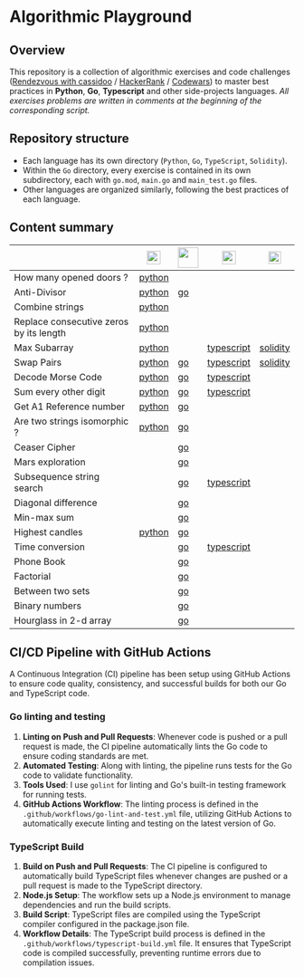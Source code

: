# Algorithmic Playground

## Overview

This repository is a collection of algorithmic exercises and code challenges ([Rendezvous with cassidoo](https://cassidoo.co/newsletter/) / [HackerRank](https://www.hackerrank.com/profile/junseraphinsuzu1) / [Codewars](https://www.codewars.com/users/szkjn)) to master best practices in **Python**, **Go**, **Typescript** and other side-projects languages. *All exercises problems are written in comments at the beginning of the corresponding script.*

## Repository structure

- Each language has its own directory (`Python`, `Go`, `TypeScript`, `Solidity`).
- Within the `Go` directory, every exercise is contained in its own subdirectory, each with `go.mod`, `main.go` and `main_test.go` files.
- Other languages are organized similarly, following the best practices of each language.

## Content summary

||<img src='https://upload.wikimedia.org/wikipedia/commons/c/c3/Python-logo-notext.svg' width='24'>|<img src='https://go.dev/blog/go-brand/Go-Logo/PNG/Go-Logo_Aqua.png' width='36'>|<img src='https://upload.wikimedia.org/wikipedia/commons/4/4c/Typescript_logo_2020.svg' width='24'>|<img src='https://upload.wikimedia.org/wikipedia/commons/9/98/Solidity_logo.svg' width='22'>|
| --- | --- | --- | --- | --- |
| How many opened doors ? |[python](../main/Python/how_many_opened_doors.py)||||
| Anti-Divisor |[python](../main/Python/anti_divisor.py)|[go](../main/Go/anti_divisor/main.go)|||
| Combine strings |[python](../main/Python/combine_strings.py)||||
| Replace consecutive zeros by its length |[python](../main/Python/replace_consecutive_zeros_by_its_length.py)||||
| Max Subarray |[python](../main/Python/max_subarray.py)||[typescript](../main/TypeScript/maxSubarray.ts)|[solidity](../main/Solidity/maxSubarray.sol)|
| Swap Pairs |[python](../main/Python/swap_pairs.py)|[go](../main/Go/swap_pairs/main.go)|[typescript](../main/TypeScript/swapPairs.ts)|[solidity](../main/Solidity/swapPairs.sol)|
| Decode Morse Code |[python](../main/Python/decode_morse_code.py)|[go](../main/Go/decode_morse_code/main.go)|[typescript](../main/TypeScript/decodeMorseCode.ts)||
| Sum every other digit |[python](../main/Python/sum_every_other.py)|[go](../main/Go/sum_every_other/main.go)|[typescript](../main/TypeScript/sumEveryOther.ts)||
| Get A1 Reference number |[python](../main/Python/get_a1_ref_num.py)|[go](../main/Go/get_a1_ref_num/main.go)|||
| Are two strings isomorphic ? |[python](../main/Python/is_isomorphic.py)|[go](../main/Go/is_isomorphic/main.go)|||
| Ceaser Cipher ||[go](../main/Go/ceaser_cipher/main.go)|||
| Mars exploration ||[go](../main/Go/mars_exploration/main.go)|||
| Subsequence string search ||[go](../main/Go/subsequence_string_search/main.go)|[typescript](../main/TypeScript/subsequenceStringSearch.ts)||
| Diagonal difference ||[go](../main/Go/diagonal_difference/main.go)|||
| Min-max sum ||[go](../main/Go/min_max_sum/main.go)|||
| Highest candles |[python](../main/Python/highest_candles.py)|[go](../main/Go/highest_candles/main.go)|||
| Time conversion ||[go](../main/Go/time_conversion/main.go)|[typescript](../main/TypeScript/timeConversion.ts)||
| Phone Book ||[go](../main/Go/phone_book/main.go)|||
| Factorial ||[go](../main/Go/factorial/main.go)|||
| Between two sets ||[go](../main/Go/between_two_sets/main.go)|||
| Binary numbers ||[go](../main/Go/binary_numbers/main.go)|||
| Hourglass in 2-d array ||[go](../main/Go/hourglass_in_2d_arr/main.go)|||

## CI/CD Pipeline with GitHub Actions

A Continuous Integration (CI) pipeline has been setup using GitHub Actions to ensure code quality, consistency, and successful builds for both our Go and TypeScript code.

### Go linting and testing

1. **Linting on Push and Pull Requests**: Whenever code is pushed or a pull request is made, the CI pipeline automatically lints the Go code to ensure coding standards are met.
2. **Automated Testing**: Along with linting, the pipeline runs tests for the Go code to validate functionality.
2. **Tools Used**: I use `golint` for linting and Go's built-in testing framework for running tests.
3. **GitHub Actions Workflow**: The linting process is defined in the `.github/workflows/go-lint-and-test.yml` file, utilizing GitHub Actions to automatically execute linting and testing on the latest version of Go.

### TypeScript Build

1. **Build on Push and Pull Requests**: The CI pipeline is configured to automatically build TypeScript files whenever changes are pushed or a pull request is made to the TypeScript directory.
2. **Node.js Setup**: The workflow sets up a Node.js environment to manage dependencies and run the build scripts.
3. **Build Script**: TypeScript files are compiled using the TypeScript compiler configured in the package.json file.
4. **Workflow Details**: The TypeScript build process is defined in the `.github/workflows/typescript-build.yml` file. It ensures that TypeScript code is compiled successfully, preventing runtime errors due to compilation issues.